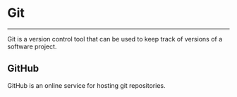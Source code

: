 # Git
___
Git is a version control tool that can be used to keep track of versions of a software project.

## GitHub

GitHub is an online service for hosting git repositories.
